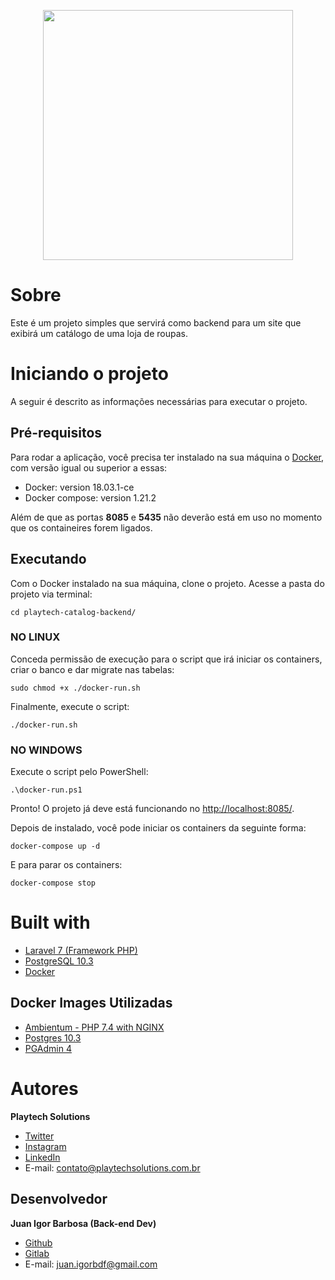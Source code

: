 <p align="center"><img src="https://yata-apix-46560647-f90c-4f2e-888e-7ecb5d1a1d15.lss.locawebcorp.com.br/ffcca5037b6d40ea93a555aaea56b629.png" width="400"></p>

# Sobre

Este é um projeto simples que servirá como backend para um site que exibirá um catálogo de uma loja de roupas.

# Iniciando o projeto

A seguir é descrito as informações necessárias para executar o projeto.

## Pré-requisitos

Para rodar a aplicação, você precisa ter instalado na sua máquina o [Docker](https://www.docker.com/), com versão igual ou superior a essas:

- Docker: version 18.03.1-ce
- Docker compose: version 1.21.2

Além de que as portas **8085** e **5435** não deverão está em uso no momento que os containeires forem ligados.

## Executando

Com o Docker instalado na sua máquina, clone o projeto.
Acesse a pasta do projeto via terminal:

```
cd playtech-catalog-backend/
```

### **NO LINUX**

Conceda permissão de execução para o script que irá iniciar os containers, criar o banco e dar migrate nas tabelas:

```
sudo chmod +x ./docker-run.sh
```

Finalmente, execute o script:
```
./docker-run.sh
```

### **NO WINDOWS**

Execute o script pelo PowerShell:
```
.\docker-run.ps1
```

Pronto! O projeto já deve está funcionando no [http://localhost:8085/](http://localhost:8085/).

Depois de instalado, você pode iniciar os containers da seguinte forma:
```
docker-compose up -d
```

E para parar os containers:
```
docker-compose stop
```

# Built with

- [Laravel 7 (Framework PHP)](https://laravel.com/)
- [PostgreSQL 10.3](https://www.postgresql.org/)
- [Docker](https://www.docker.com/)

## Docker Images Utilizadas

- [Ambientum - PHP 7.4 with NGINX](https://hub.docker.com/r/ambientum/php)
- [Postgres 10.3](https://hub.docker.com/_/postgres)
- [PGAdmin 4](https://hub.docker.com/r/dpage/pgadmin4/)

# Autores

**Playtech Solutions**
- [Twitter](https://twitter.com/playtsoficial12)
- [Instagram](https://www.instagram.com/playtechsolutions12/)
- [LinkedIn](https://www.linkedin.com/company/playtechgames7/)
- E-mail: contato@playtechsolutions.com.br

## Desenvolvedor

**Juan Igor Barbosa (Back-end Dev)**
- [Github](https://github.com/juan-igor/)
- [Gitlab](https://gitlab.com/juan_igor)
- E-mail: juan.igorbdf@gmail.com
